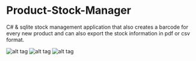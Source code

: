 # Product-Stock-Manager
C# &amp; sqlite stock management application that also creates a barcode for every new product and can also export the stock information in pdf or csv format.

![alt tag](https://github.com/paulyv/Product-Stock-Manager/blob/master/img/splash.png)
![alt tag](https://github.com/paulyv/Product-Stock-Manager/blob/master/img/login.png)
![alt tag](https://github.com/paulyv/Product-Stock-Manager/blob/master/img/product_catalog.png)
